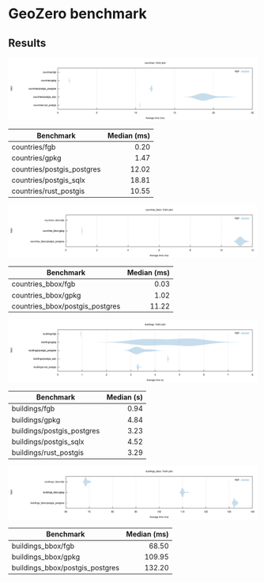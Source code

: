 # GeoZero benchmark

## Results

![countries](./results/200614/countries/violin.svg)

| Benchmark | Median (ms) |
| --------- | ----------: |
| countries/fgb | 0.20 |
| countries/gpkg | 1.47 |
| countries/postgis_postgres | 12.02 |
| countries/postgis_sqlx | 18.81 |
| countries/rust_postgis | 10.55 |

![countries_bbox](./results/200614/countries_bbox/violin.svg)

| Benchmark | Median (ms) |
| --------- | ----------: |
| countries_bbox/fgb | 0.03 |
| countries_bbox/gpkg | 1.02 |
| countries_bbox/postgis_postgres | 11.22 |

![buildings](./results/200614/buildings/violin.svg)

| Benchmark | Median (s) |
| --------- | ---------: |
| buildings/fgb | 0.94 |
| buildings/gpkg | 4.84 |
| buildings/postgis_postgres | 3.23 |
| buildings/postgis_sqlx | 4.52 |
| buildings/rust_postgis | 3.29 |

![buildings_bbox](./results/200614/buildings_bbox/violin.svg)

| Benchmark | Median (ms) |
| --------- | ----------: |
| buildings_bbox/fgb | 68.50 |
| buildings_bbox/gpkg | 109.95 |
| buildings_bbox/postgis_postgres | 132.20 |
